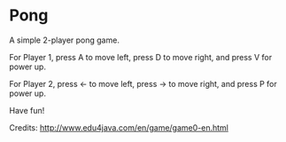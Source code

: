 # Pong

A simple 2-player pong game.

For Player 1, press A to move left,  press D to move right, and press V for power up.

For Player 2, press <- to  move left, press -> to move right, and press P for power up.

Have fun!

Credits:  http://www.edu4java.com/en/game/game0-en.html
